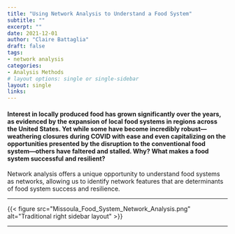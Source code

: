 ```yaml
---
title: "Using Network Analysis to Understand a Food System"
subtitle: ""
excerpt: ""
date: 2021-12-01
author: "Claire Battaglia"
draft: false
tags:
- network analysis
categories:
- Analysis Methods
# layout options: single or single-sidebar
layout: single
links:
---
```


#### Interest in locally produced food has grown significantly over the years, as evidenced by the expansion of local food systems in regions across the United States. Yet while some have become incredibly robust—weathering closures during COVID with ease and even capitalizing on the opportunities presented by the disruption to the conventional food system—others have faltered and stalled. Why? What makes a food system successful and resilient?

Network analysis offers a unique opportunity to understand food systems as networks, allowing us to identify network features that are determinants of food system success and resilience.

---



{{< figure src="Missoula_Food_System_Network_Analysis.png" alt="Traditional right sidebar layout" >}}



---

